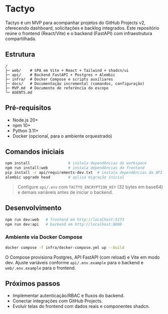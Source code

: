 # Tactyo

Tactyo é um MVP para acompanhar projetos do GitHub Projects v2, oferecendo dashboard, solicitações e backlog integrados. Este repositório reúne o frontend (React/Vite) e o backend (FastAPI) com infraestrutura compartilhada.

## Estrutura

```
/
├─ web/    # SPA em Vite + React + Tailwind + shadcn/ui
├─ api/    # Backend FastAPI + Postgres + Alembic
├─ infra/  # Docker Compose e scripts auxiliares
├─ docs/   # Documentação incremental (comandos, configuração)
├─ MVP.md  # Documento de referência do escopo
└─ AGENTS.md
```

## Pré-requisitos
- Node.js 20+
- npm 10+
- Python 3.11+
- Docker (opcional, para o ambiente orquestrado)

## Comandos iniciais

```bash
npm install                 # instala dependências do workspace
npm run install:web         # instala dependências do frontend
pip install -r api/requirements-dev.txt  # instala dependências da API
alembic upgrade head        # aplica migração inicial
```

> Configure `api/.env` com `TACTYO_ENCRYPTION_KEY` (32 bytes em base64) e demais variáveis antes de iniciar o backend.

## Desenvolvimento

```bash
npm run dev:web   # frontend em http://localhost:5173
npm run dev:api   # backend em http://localhost:8000
```

### Ambiente via Docker Compose

```bash
docker compose -f infra/docker-compose.yml up --build
```

O Compose provisiona Postgres, API FastAPI (com reload) e Vite em modo dev. Ajuste variáveis conforme `api/.env.example` para o backend e `web/.env.example` para o frontend.

## Próximos passos
- Implementar autenticação/RBAC e fluxos do backend.
- Conectar integrações com GitHub Projects.
- Evoluir telas do frontend com dados reais e componentes shadcn.
